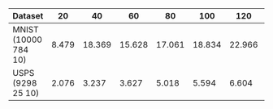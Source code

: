 Dataset | 20 | 40 | 60 | 80 | 100 | 120 | 140 | 160 | 180 | 200 |
---------|---------|---------|---------|---------|---------|---------|---------|---------|---------|---------|
MNIST (10000 784 10) | 8.479 | 18.369 | 15.628 | 17.061 | 18.834 | 22.966 | 32.176 | 32.504 | 30.895 | 33.778 |
USPS (9298 25 10)    | 2.076 | 3.237 | 3.627 | 5.018 | 5.594 | 6.604 | 6.978 | 9.035 | 10.085 | 10.153 |
